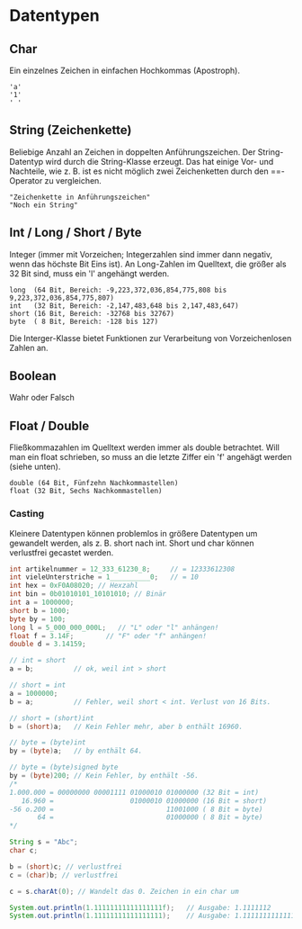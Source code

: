# Datentypen

## Char
Ein einzelnes Zeichen in einfachen Hochkommas (Apostroph).
```
'a'
'1'
' '
```

## String (Zeichenkette)
Beliebige Anzahl an Zeichen in doppelten Anführungszeichen.
Der String-Datentyp wird durch die String-Klasse erzeugt. Das hat einige Vor- und Nachteile, wie z. B. ist es nicht möglich zwei Zeichenketten durch den ==-Operator zu vergleichen.
```
"Zeichenkette in Anführungszeichen"
"Noch ein String"
```

## Int / Long / Short / Byte
Integer (immer mit Vorzeichen; Integerzahlen sind immer dann negativ, wenn das höchste Bit Eins ist). An Long-Zahlen im Quelltext, die größer als 32 Bit sind, muss ein 'l' angehängt werden.
```
long  (64 Bit, Bereich: -9,223,372,036,854,775,808 bis 9,223,372,036,854,775,807)
int   (32 Bit, Bereich: -2,147,483,648 bis 2,147,483,647)
short (16 Bit, Bereich: -32768 bis 32767)
byte  ( 8 Bit, Bereich: -128 bis 127)
```
Die Interger-Klasse bietet Funktionen zur Verarbeitung von Vorzeichenlosen Zahlen an.

## Boolean
Wahr oder Falsch

## Float / Double
Fließkommazahlen im Quelltext werden immer als double betrachtet. Will man ein float schrieben, so muss an die letzte Ziffer ein 'f' angehägt werden (siehe unten).
```
double (64 Bit, Fünfzehn Nachkommastellen)
float (32 Bit, Sechs Nachkommastellen)
```

### Casting
Kleinere Datentypen können problemlos in größere Datentypen um gewandelt werden, als z. B. short nach int. Short und char können verlustfrei gecastet werden.

```JAVA
int artikelnummer = 12_333_61230_8;     // = 12333612308
int vieleUnterstriche = 1__________0;   // = 10
int hex = 0xF0A08020; // Hexzahl
int bin = 0b01010101_10101010; // Binär
int a = 1000000;
short b = 1000;
byte by = 100;
long l = 5_000_000_000L;   // "L" oder "l" anhängen!
float f = 3.14F;        // "F" oder "f" anhängen!
double d = 3.14159;

// int = short
a = b;          // ok, weil int > short

// short = int
a = 1000000;
b = a;          // Fehler, weil short < int. Verlust von 16 Bits.

// short = (short)int
b = (short)a;   // Kein Fehler mehr, aber b enthält 16960.

// byte = (byte)int
by = (byte)a;   // by enthält 64.

// byte = (byte)signed byte
by = (byte)200; // Kein Fehler, by enthält -56.
/*
1.000.000 = 00000000 00001111 01000010 01000000 (32 Bit = int)
   16.960 =                   01000010 01000000 (16 Bit = short)
-56 o.200 =                            11001000 ( 8 Bit = byte)
       64 =                            01000000 ( 8 Bit = byte)
*/

String s = "Abc";
char c;

b = (short)c; // verlustfrei
c = (char)b; // verlustfrei

c = s.charAt(0); // Wandelt das 0. Zeichen in ein char um

System.out.println(1.11111111111111111f);   // Ausgabe: 1.1111112
System.out.println(1.11111111111111111);    // Ausgabe: 1.1111111111111112
```
